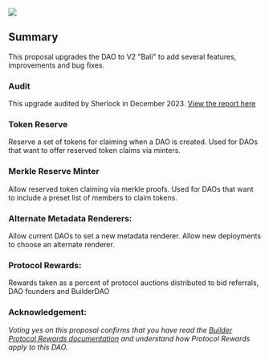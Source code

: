 ![](https://i.imgur.com/HrQKZMG.png)

## Summary

This proposal upgrades the DAO to V2 "Bali" to add several features, improvements and bug fixes.

### Audit

This upgrade audited by Sherlock in December 2023. [View the report here](https://audits.sherlock.xyz/contests/111)

### Token Reserve

Reserve a set of tokens for claiming when a DAO is created. Used for DAOs that want to offer reserved token claims via minters.

### Merkle Reserve Minter

Allow reserved token claiming via merkle proofs. Used for DAOs that want to include a preset list of members to claim tokens.

### Alternate Metadata Renderers:

Allow current DAOs to set a new metadata renderer. Allow new deployments to choose an alternate renderer.

### Protocol Rewards:

Rewards taken as a percent of protocol auctions distributed to bid referrals, DAO founders and BuilderDAO

### Acknowledgement:

_Voting yes on this proposal confirms that you have read the [Builder Protocol Rewards documentation](https://docs.zora.co/docs/guides/builder-protocol-rewards) and understand how Protocol Rewards apply to this DAO._
